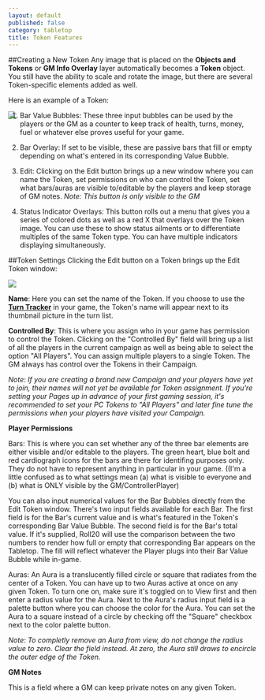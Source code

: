 ```yaml
---
layout: default
published: false
category: tabletop
title: Token Features
---
```


##Creating a New Token
Any image that is placed on the **Objects and Tokens** or **GM Info Overlay** layer automatically becomes a **Token** object. You still have the ability to scale and rotate the image, but there are several Token-specific elements added as well.

Here is an example of a Token:

<img src='/images/tokencontrols.jpg' align="left" />

1. Bar Value Bubbles: These three input bubbles can be used by the players or the GM as a counter to keep track of health, turns, money, fuel or whatever else proves useful for your game.

2. Bar Overlay: If set to be visible, these are passive bars that fill or empty depending on what's entered in its corresponding Value Bubble.

3. Edit: Clicking on the Edit button brings up a new window where you can name the Token, set permissions on who can control the Token, set what bars/auras are visible to/editable by the players and keep storage of GM notes. *Note: This button is only visible to the GM*

4. Status Indicator Overlays: This button rolls out a menu that gives you a series of colored dots as well as a red X that overlays over the Token image. You can use these to show status ailments or to differentiate multiples of the same Token type. You can have multiple indicators displaying simultaneously.

##Token Settings
Clicking the Edit button on a Token brings up the Edit Token window:

<img src='tokensettings.jpg' />

**Name**: Here you can set the name of the Token. If you choose to use the [**Turn Tracker**](/tabletop-toolbox-turn-tracker) in your game, the Token's name will appear next to its thumbnail picture in the turn list.

**Controlled By**: This is where you assign who in your game has permission to control the Token. Clicking on the "Controlled By" field will bring up a list of all the players in the current campaign as well as being able to select the option "All Players". You can assign multiple players to a single Token. The GM always has control over the Tokens in their Campaign.

*Note: If you are creating a brand new Campaign and your players have yet to join, their names will not yet be available for Token assignment. If you're setting your Pages up in advance of your first gaming session, it's recommended to set your PC Tokens to "All Players" and later fine tune the permissions when your players have visited your Campaign.*

**Player Permissions**

Bars: This is where you can set whether any of the three bar elements are either visible and/or editable to the players. The green heart, blue bolt and red cardiograph icons for the bars are there for identifing purposes only. They do not have to represent anything in particular in your game. ((I'm a little confused as to what settings mean (a) what is visible to everyone and (b) what is ONLY visible by the GM/ControllerPlayer)

You can also input numerical values for the Bar Bubbles directly from the Edit Token window. There's two input fields available for each Bar. The first field is for the Bar's current value and is what's featured in the Token's corresponding Bar Value Bubble. The second field is for the Bar's total value. If it's supplied, Roll20 will use the comparison between the two numbers to render how full or empty that corresponding Bar appears on the Tabletop. The fill will reflect whatever the Player plugs into their Bar Value Bubble while in-game.

Auras: An Aura is a translucently filled circle or square that radiates from the center of a Token. You can have up to two Auras active at once on any given Token. To turn one on, make sure it's toggled on to View first and then enter a radius value for the Aura. Next to the Aura's radius input field is a palette button where you can choose the color for the Aura. You can set the Aura to a square instead of a circle by checking off the "Square" checkbox next to the color palette button.

*Note: To completly remove an Aura from view, do not change the radius value to zero. Clear the field instead. At zero, the Aura still draws to encircle the outer edge of the Token.*

**GM Notes**

This is a field where a GM can keep private notes on any given Token.